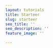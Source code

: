 ```yaml
---
layout: tutorials
title: Starteer
slug: starteer
seo_title: ''
seo_description: ''
feature_image: ''

---
```

